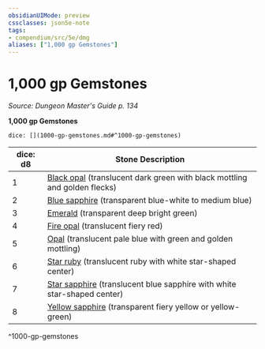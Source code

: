 ```yaml
---
obsidianUIMode: preview
cssclasses: json5e-note
tags:
- compendium/src/5e/dmg
aliases: ["1,000 gp Gemstones"]
---
```

# 1,000 gp Gemstones
*Source: Dungeon Master's Guide p. 134* 

**1,000 gp Gemstones**

`dice: [](1000-gp-gemstones.md#^1000-gp-gemstones)`

| dice: d8 | Stone Description |
|----------|-------------------|
| 1 | [Black opal](black-opal.md) (translucent dark green with black mottling and golden flecks) |
| 2 | [Blue sapphire](blue-sapphire.md) (transparent blue-white to medium blue) |
| 3 | [Emerald](emerald.md) (transparent deep bright green) |
| 4 | [Fire opal](fire-opal.md) (translucent fiery red) |
| 5 | [Opal](opal.md) (translucent pale blue with green and golden mottling) |
| 6 | [Star ruby](star-ruby.md) (translucent ruby with white star-shaped center) |
| 7 | [Star sapphire](star-sapphire.md) (translucent blue sapphire with white star-shaped center) |
| 8 | [Yellow sapphire](yellow-sapphire.md) (transparent fiery yellow or yellow-green) |
^1000-gp-gemstones